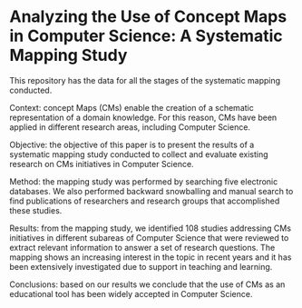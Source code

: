 # Analyzing the Use of Concept Maps in Computer Science: A Systematic Mapping Study

This repository has the data for all the stages of the systematic mapping conducted. 

Context: concept Maps (CMs) enable the creation of a schematic representation of a domain knowledge. For this reason, CMs have been applied in different research areas, including Computer Science. 

Objective: the objective of this paper is to present the results of a systematic mapping study conducted to collect and evaluate existing research on CMs initiatives in Computer Science. 

Method: the mapping study was performed by searching five electronic databases. We also performed backward snowballing and manual search to find publications of researchers and research groups that accomplished these studies. 

Results: from the mapping study, we identified 108 studies addressing CMs initiatives in different subareas of Computer Science that were reviewed to extract relevant information to answer a set of research questions. The mapping shows an increasing interest in the topic in recent years and it has been extensively investigated due to support in teaching and learning. 

Conclusions: based on our results we conclude that the use of CMs as an educational tool has been widely accepted in Computer Science.
